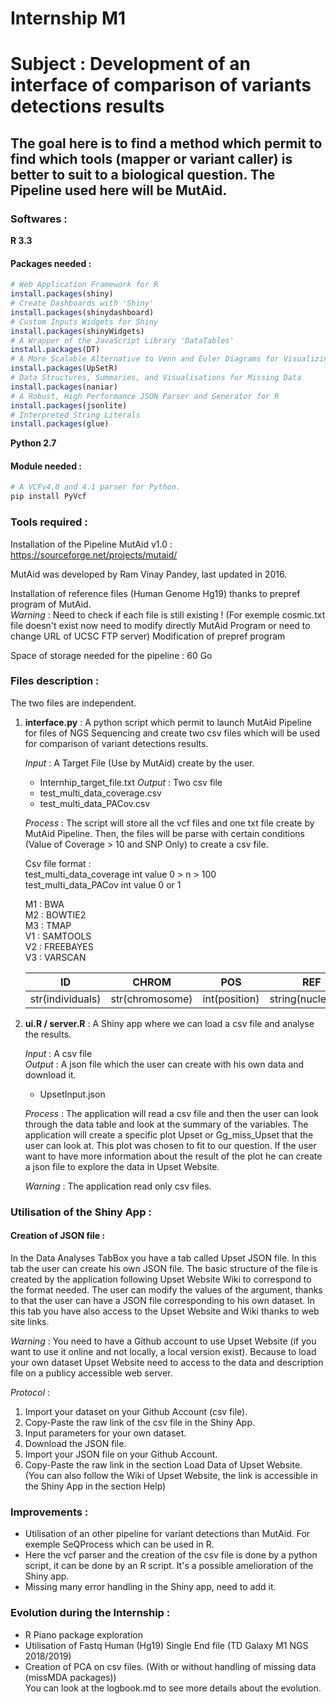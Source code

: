 # Internship M1
# Subject : Development of an interface of comparison of variants detections results

## The goal here is to find a method which permit to find which tools (mapper or variant caller) is better to suit to a biological question. The Pipeline used here will be MutAid. 

### **Softwares** : 
**R 3.3**
#### Packages needed : 
```R
# Web Application Framework for R
install.packages(shiny)
# Create Dashboards with 'Shiny'
install.packages(shinydashboard)
# Custom Inputs Widgets for Shiny
install.packages(shinyWidgets)
# A Wrapper of the JavaScript Library 'DataTables'
install.packages(DT)
# A More Scalable Alternative to Venn and Euler Diagrams for Visualizing Intersecting Sets
install.packages(UpSetR)
# Data Structures, Summaries, and Visualisations for Missing Data
install.packages(naniar)
# A Robust, High Performance JSON Parser and Generator for R
install.packages(jsonlite)
# Interpreted String Literals
install.packages(glue)
```
**Python 2.7**
#### Module needed : 
```python
# A VCFv4.0 and 4.1 parser for Python.
pip install PyVcf
```

### **Tools required** : 
Installation of the Pipeline MutAid v1.0 : https://sourceforge.net/projects/mutaid/

MutAid was developed by Ram Vinay Pandey, last updated in 2016.


Installation of reference files (Human Genome Hg19) thanks to prepref program of MutAid.  
_Warning_ : Need to check if each file is still existing ! 
(For exemple cosmic.txt file doesn't exist now need to modify directly MutAid Program or need to change URL of UCSC FTP server) Modification of prepref program 

Space of storage needed for the pipeline : 60 Go


### **Files description** :  
The two files are independent.  
1. **interface.py** : A python script which permit to launch MutAid Pipeline for files of NGS Sequencing and create two csv files which will be used for comparison of variant detections results. 

    _Input_ : A Target File (Use by MutAid) create by the user.
    - Internhip_target_file.txt 
    _Output_ : Two csv file 
    - test_multi_data_coverage.csv
    - test_multi_data_PACov.csv

    _Process_ : The script will store all the vcf files and one txt file create by MutAid Pipeline. Then, the files will be parse with certain conditions (Value of Coverage > 10 and SNP Only) to create a csv file. 

    Csv file format :   
    test_multi_data_coverage int value 0 > n > 100  
    test_multi_data_PACov int value 0 or 1  

    M1 : BWA        
    M2 : BOWTIE2    
    M3 : TMAP   
    V1 : SAMTOOLS   
    V2 : FREEBAYES    
    V3 : VARSCAN

    |ID|CHROM|POS|REF|ALT|M1V1|M1V2|M1V3|M2V1|M2V2|M2V3|M3V1|M3V2|M3V3|
    |---|---|---|---|---|---|---|---|---|---|---|---|---|---|
    |str(individuals)|str(chromosome)|int(position)|string(nucleotide)|string(nucleotide)|int(value)|int(value)|int(value)|int(value)|int(value)|int(value)|int(value)|int(value)|int(value)|

2. **ui.R / server.R** : A Shiny app where we can load a csv file and analyse the results. 

    _Input_ : A csv file    
    _Output_ : A json file which the user can create with his own data and download it.
    - UpsetInput.json
    
    _Process_ : The application will read a csv file and then the user can look through the data table and look at the summary of the variables. The application will create a specific plot Upset or Gg_miss_Upset that the user can look at. This plot was chosen to fit to our question. If the user want to have more information about the result of the plot he can create a json file to explore the data in Upset Website. 

    _Warning_ : The application read only csv files.    


### **Utilisation of the Shiny App** :
#### Creation of JSON file : 
In the Data Analyses TabBox you have a tab called Upset JSON file. In this tab the user can create his own JSON file. The basic structure of the file is created by the application following Upset Website Wiki to correspond to the format needed. The user can modify the values of the argument, thanks to that the user can have a JSON file corresponding to his own dataset. In this tab you have also access to the Upset Website and Wiki thanks to web site links. 

_Warning_ : You need to have a Github account to use Upset Website (if you want to use it online and not locally, a local version exist). Because to load your own dataset Upset Website need to access to the data and description file on a publicy accessible web server.

_Protocol_ :
1. Import your dataset on your Github Account (csv file).
2. Copy-Paste the raw link of the csv file in the Shiny App.
3. Input parameters for your own dataset.
4. Download the JSON file.
5. Import your JSON file on your Github Account.
6. Copy-Paste the raw link in the section Load Data of Upset Website.           
(You can also follow the Wiki of Upset Website, the link is accessible in the Shiny App in the section Help)

### **Improvements** : 
- Utilisation of an other pipeline for variant detections than MutAid. For exemple SeQProcess which can be used in R.
- Here the vcf parser and the creation of the csv file is done by a python script, it can be done by an R script. It's a possible amelioration of the Shiny app. 
- Missing many error handling in the Shiny app, need to add it.

### **Evolution during the Internship** :
- R Piano package exploration
- Utilisation of Fastq Human (Hg19) Single End file (TD Galaxy M1 NGS 2018/2019)
- Creation of PCA on csv files. (With or without handling of missing data (missMDA packages))   
You can look at the logbook.md to see more details about the evolution. 
